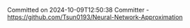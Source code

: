 Committed on 2024-10-09T12:50:38 
Committer - https://github.com/Tsun0193/Neural-Network-Approximation